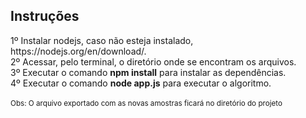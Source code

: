 ## Instruções

<p>
1º Instalar nodejs, caso não esteja instalado, https://nodejs.org/en/download/.<br/>
2º Acessar, pelo terminal, o diretório onde se encontram os arquivos.<br/>
3º Executar o comando <strong>npm install</strong> para instalar as dependências.<br/>
4º Executar o comando <strong>node app.js</strong> para executar o algoritmo.<br/><br/>
<small>Obs: O arquivo exportado com as novas amostras ficará no diretório do projeto</small>
</p>

